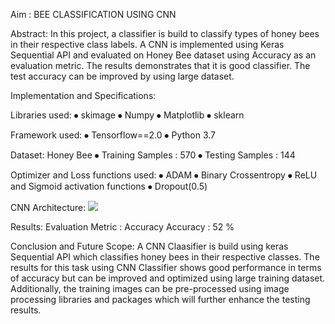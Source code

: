 Aim : BEE CLASSIFICATION USING CNN

Abstract:
In this project, a classifier is build to classify types of honey bees in their respective class labels. A CNN is implemented using Keras Sequential API and evaluated on Honey Bee dataset using Accuracy as an evaluation metric. The results demonstrates that it is good classifier. The test accuracy can be improved by using large dataset.

Implementation and Specifications:

Libraries used:
⦁	skimage
⦁	Numpy
⦁	Matplotlib
⦁	sklearn

Framework used:
⦁	Tensorflow==2.0
⦁	Python 3.7

Dataset: Honey Bee 
⦁	Training Samples : 570
⦁	Testing Samples : 144

Optimizer and Loss functions used:
⦁	ADAM
⦁	Binary Crossentropy
⦁	ReLU and Sigmoid activation functions
⦁	Dropout(0.5)

CNN Architecture:
![](/https://github.com/prajaktaghodake90/bee_classification_CNN/blob/main/CNN%20Summary.PNG)

Results:
Evaluation Metric : Accuracy
Accuracy : 52 %

Conclusion and Future Scope:
A CNN Claasifier is build using keras Sequential API which classifies honey bees in their respective classes. The results for this task using CNN Classifier shows good performance in terms of accuracy but can be improved and optimized using large training dataset.
Additionally, the training images can be pre-processed using image processing libraries and packages which will further enhance the testing results.
